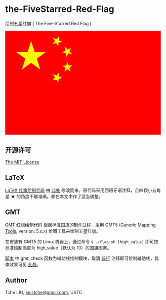# the-FiveStarred-Red-Flag

绘制五星红旗 ( The Five-Starred Red Flag )

![The Five-Starred Red Flag](examples/flag.png)

## 开源许可

[The MIT License](http://tchel.mit-license.org)

## LaTeX

[LaTeX 红旗绘制代码](flag.tex) 由 [此处](https://www.overleaf.com/6690642bgpdbs) 修改而来。原代码采用西班牙语注释，且四颗小五角星 ★ 的角度不够准确，都在本文中作了适当调整。

## GMT

[GMT 红旗绘制代码](flag.sh) 根据标准国旗的制作过程，采用 GMT5 ([Generic Mapping Tools](https://gmt.soest.hawaii.edu/projects/gmt), version: 5.x.x) 绘图工具来绘制五星红旗。

在安装有 GMT5 的 Linux 机器上，通过命令 `$ ./flag.sh [high_value]` 即可按标准绘制高度为 high_value（默认为 10）的国旗图案。

[脚本](flag.sh) 中 gmt_check 函数为辅助线绘制模块，取消 [该行](flag.sh#L194) 注释即可绘制辅助线，具体效果可见 [此处](examples/flag_check.pdf)。

## Author

Tche LIU, seistche@gmail.com, USTC

